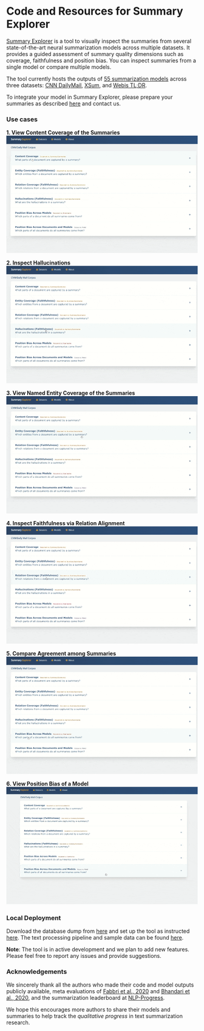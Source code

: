 # Code and Resources for Summary Explorer

[Summary Explorer](https://tldr.webis.de/) is a tool to visually inspect the summaries from several state-of-the-art neural summarization models across multiple datasets. It provides a guided assessment of summary quality dimensions such as coverage, faithfulness and position bias. You can inspect summaries from a single model or compare multiple models.

The tool currently hosts the outputs of [55 summarization models](https://tldr.webis.de/models) across three datasets: [CNN DailyMail](https://huggingface.co/datasets/cnn_dailymail), [XSum](https://huggingface.co/datasets/xsum), and [Webis TL;DR](https://huggingface.co/datasets/reddit).

To integrate your model in Summary Explorer, please prepare your summaries as described [here](https://tldr.webis.de/about) and contact us.




### Use cases

**1. View Content Coverage of the Summaries**
![Content Coverage](ui/frontend/static/frontend/images/gifs/q1.gif)


**2. Inspect Hallucinations**
![Hallucinations](ui/frontend/static/frontend/images/gifs/q2.gif)

**3. View Named Entity Coverage of the Summaries** 
![Named Entity Coverage](ui/frontend/static/frontend/images/gifs/q3.gif)


**4. Inspect Faithfulness via Relation Alignment**
![Relation Coverage](ui/frontend/static/frontend/images/gifs/q4.gif)

**5. Compare Agreement among Summaries**
![Summary Agreement](ui/frontend/static/frontend/images/gifs/q5.gif)

**6. View Position Bias of a Model**
![Position Bias](ui/frontend/static/frontend/images/gifs/q6.gif)
### Local Deployment
Download the database dump from [here](https://files.webis.de/summary-explorer/database/dbexport.sql) and set up the tool as instructed [here](ui/README.md). The text processing pipeline and sample data can be found [here](text-processing/).

**Note**: The tool is in active development and we plan to add new features. Please feel free to report any issues and provide suggestions.

### Acknowledgements
We sincerely thank all the authors who made their code and model outputs publicly available, meta evaluations of [Fabbri et al., 2020](https://github.com/Yale-LILY/SummEval) and [Bhandari et al., 2020](https://github.com/neulab/REALSumm), and the summarization leaderboard at [NLP-Progress](https://nlpprogress.com/english/summarization.html). 

We hope this encourages more authors to share their models and summaries to help track the *qualitative progress* in text summarization research. 